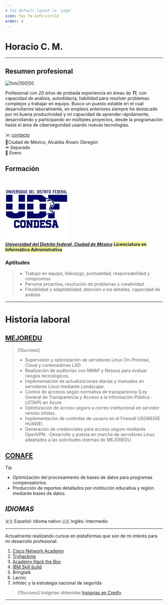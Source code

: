 ```yaml
---
# the default layout is 'page'
icon: fas fa-info-circle
order: 4
---
```



# Horacio C. M.

---

## Resumen profesional
![foto|100|50](07-perfil.png)

Profesional con *20 años* de probada experiencia en áreas de ***TI***, con capacidad de análisis, autodidacta, habilidad para resolver problemas complejos y trabajar en equipo. Busco un puesto estable en el cual desarrollarme laboralmente, en empleos anteriores siempre he destacado por mi buena productividad y mi capacidad de aprender rápidamente, desarrollando y participando en múltiples proyectos, desde la programación hasta el área de ciberseguridad usando nuevas tecnologías.

✉️ [contacto](mailto:hcalmur@icloud.com)  
📍Ciudad de México, Alcaldía Álvaro Obregón  
⚮ Separado  
🎂 Enero  

## Formación

![UDF|100](assets/img/images/06-UDF-round-corner.png)  
**<u>*Universidad del Distrito federal, Ciudad de México*</u>**
<span style="background:#fff88f"><font color="#0f243e">**Licenciatura en Informática Administrativa**</font></span>

### Aptitudes

> - Trabajo en equipo, liderazgo, puntualidad, responsabilidad y compromiso
> - Persona proactiva, resolución de problemas y creatividad
> - Flexibilidad y adaptabilidad, atención a los detalles, capacidad de análisis

---

# Historia laboral

## <u>MEJOREDU</u>

> [!Success] 
> - Supervisión y optimización de servidores Linux On-Premise, Cloud y contenedores LXD.
> - Realización de auditorías con NMAP y Nessus para evaluar riesgos tecnológicos.
> - Implementación de actualizaciones diarias y manuales en servidores Linux mediante Landscape.
> - Control de accesos según normativa de transparencia (Ley General de Transparencia y Acceso a la Información Pública - LGTAIP) en Azure.
> - Optimización de acceso seguro a correo institucional en servidor remoto infotec.
> - Implementación de controles de usuario en el Firewall USG6635E HUAWEI.
> - Generación de credenciales para acceso seguro mediante OpenVPN.
> -Desarrollo y puesta en marcha de servidores Linux adaptados a las solicitudes internas de MEJOREDU.

## <u>CONAFE</u>

>[!tip]
> - Optimización del procesamiento de bases de datos para programas compensatorios.
> - Producción de reportes detallados por institución educativa y región mediante bases de datos.

## *IDIOMAS*

🇲🇽 Español: Idioma nativo
🇺🇸 Inglés: Intermedio

---

Actualmente realizando cursos en plataformas que son de mi interés para mi desarrollo profesional:

1. [Cisco Network Academy](https://www.netacad.com/es/)
2. [Tryhackme](https://tryhackme.com/p/hcalmur)
3. [Academy Hack the Box](https://academy.hackthebox.com/)
4. [IBM Skill build](https://www.credly.com/org/ibm-skillsbuild)
5. Bringtalk
6. Lacnic
7. Infotec y la estrategia nacional de segurida

>[!Success] Insignias obtenidas [Insignias en Credly](https://www.credly.com/users/horacio-calzada)

---
